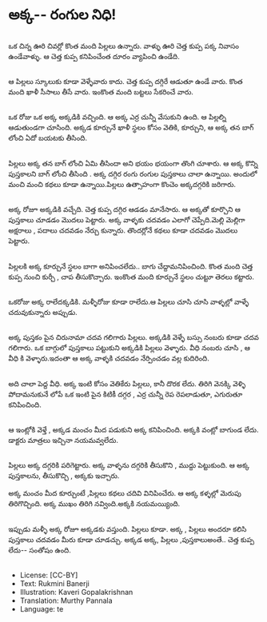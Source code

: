 # అక్క-- రంగుల నిధి!

##
ఒక చిన్న ఊరి చివర్లో కొంత మంది పిల్లలు ఉన్నారు. వాళ్ళు ఊరి చెత్త కుప్ప పక్క నివాసం ఉండేవాళ్ళు. ఆ చెత్త కుప్ప కనిపించేంత దూరం వ్యాపించి ఉండేది.

##
ఆ పిల్లలు స్కూలుకు కూడా వెళ్ళేవారు కాదు. చెత్త కుప్ప దగ్గిరే ఆడుతూ ఉండే వారు. కొంత మంది ఖాళీ సీసాలు తీసే వారు. ఇంకొంత మంది బట్టలు సేకరించే వారు.

##
ఒక రోజు ఒక అక్క అక్కడికి వచ్చింది. ఆ అక్క ఎర్ర చున్నీ వేసుకుని ఉంది. ఆ పిల్లల్ని ఆడుతుండగా చూసింది. అక్కడ కూర్చునే ఖాళీ స్థలం కోసం వెతికి, కూర్చుని,  ఆ అక్క తన బాగ్ లోంచి ఏదో బయటకు తీసింది.

##
పిల్లలు అక్క తన బాగ్ లోంచి ఏమి తీసిందా అని భయం భయంగా తొంగి చూశారు. ఆ అక్క కొన్ని పుస్తకాలని బాగ్ లోంచి తీసింది . అక్క  దగ్గిర రంగు రంగుల పుస్తకాలు చాలా ఉన్నాయి. అందులో మంచి మంచి కథలు కూడా ఉన్నాయి.పిల్లలు ఉత్సాహంగా కొంచెం అక్కదగ్గరికి జరిగారు.

##
అక్క రోజూ అక్కడికి వచ్చేది. చెత్త కుప్ప దగ్గిర ఆడడం మానేసారు. ఆ అక్కతో కూర్చొని ఆ పుస్తకాలు చూడడం మొదలు పెట్టారు. అక్క వాళ్ళకు చదవడం ఎలాగో చెప్పేది.మెల్లి మెల్లిగా అక్షరాలు , పదాలు చదవడం నేర్చు కున్నారు. తొందర్లోనే కథలు కూడా చదవడం మొదలు పెట్టారు.

##
పిల్లలకి అక్క కూర్చునే స్థలం బాగా అనిపించలేదు.. బాగు చేద్దామనిపించింది. కొంత మంది  చెత్త కుప్ప నుంచి కుర్చీ , చాప తీసుకొచ్చారు. ఇంకొంత మంది కూర్చునే స్థలం చుట్టూ తెరలు కట్టారు.

##
ఒకరోజు అక్క రాలేదక్కడికి. మళ్ళీరోజు కూడా రాలేదు.ఆ పిల్లలు చూసి చూసి వాళ్ళల్లో వాళ్ళే చదువుకున్నారు అప్పుడు.

##
అక్క పుస్తకం పైన చిరునామా చదవ గలిగారు పిల్లలు. అక్కడికి వెళ్ళే బస్సు నంబరు కూడా చదవ గలిగారు. ఒక బాగ్గులో పుస్తకాలు పట్టుకుని  అక్కడికి పిల్లలు వెళ్ళారు. వీధి నంబరు చూసి , ఆ వీధి కి వెళ్ళారు.ఇదంతా ఆ అక్క వాళ్ళకి చదవడం నేర్పించడం వల్ల కుదిరింది.

##
అది చాలా పెద్ద వీధి. అక్క ఇంటి కోసం వెతికేరు పిల్లలు, కానీ దొరక లేదు. తిరిగి వెనక్కి వెళ్ళి పోదామనుకునే లోపే ఒక ఇంటి పైన కిటికీ దగ్గర , ఎర్ర చున్నీ రెప రెపలాడుతూ, ఎగురుతూ కనిపించింది.

##
ఆ ఇంట్లోకి వెళ్తే , అక్కడ మంచం మీద పడుకుని అక్క కనిపించింది. అక్కకి వంట్లో బాగుండ లేదు. డాక్టరు మాత్రలు ఇచ్చినా నయమవ్వలేదు.

##
పిల్లలు అక్క దగ్గరికి పరిగెట్టారు. అక్క వాళ్ళను దగ్గరికి తీసుకొని , ముద్దు పెట్టుకుంది. ఆ అక్క పుస్తకాలను, తీసుకొచ్చి , అక్కకు ఇచ్చారు. 

అక్క మంచం మీద కూర్చుంటే ,పిల్లలు కథలు చదివి వినిపించేరు. ఆ అక్క కళ్ళల్లో మెరుపు తిరిగొచ్చింది. అక్క ముఖం  తిరిగి నవ్వింది.అక్కకి నయమయ్యింది.

##
ఇప్పుడు మళ్ళీ అక్క రోజూ అక్కడకు వస్తుంది. పిల్లలు కూడా. అక్క , పిల్లలు అందరూ కలిసి పుస్తకాలు చదవడం మీరు కూడా చూడచ్చు. అక్కడ అక్క, పిల్లలు ,పుస్తకాలుఅంతే.. చెత్త కుప్ప లేదు-- సంతోషం ఉంది.

##
* License: [CC-BY]
* Text: Rukmini Banerji
* Illustration: Kaveri Gopalakrishnan
* Translation: Murthy Pannala
* Language: te
